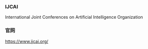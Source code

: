 ### IJCAI
International Joint Conferences on Artificial Intelligence Organization

### 官网
https://www.ijcai.org/
